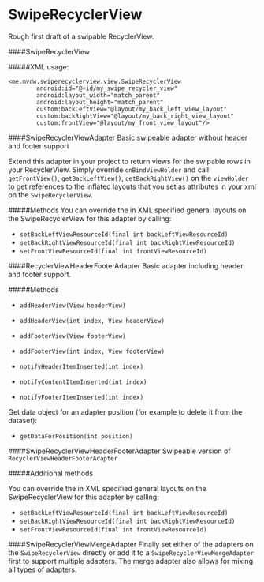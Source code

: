 # SwipeRecyclerView

Rough first draft of a swipable RecyclerView.

####SwipeRecyclerView

#####XML usage:
```
<me.mvdw.swiperecyclerview.view.SwipeRecyclerView
        android:id="@+id/my_swipe_recycler_view"
        android:layout_width="match_parent"
        android:layout_height="match_parent"
        custom:backLeftView="@layout/my_back_left_view_layout"
        custom:backRightView="@layout/my_back_right_view_layout"
        custom:frontView="@layout/my_front_view_layout"/>
```

####SwipeRecyclerViewAdapter
Basic swipeable adapter without header and footer support

Extend this adapter in your project to return views for the swipable rows in your RecyclerView. Simply override `onBindViewHolder` and call `getFrontView()`, `getBackLeftView()`, `getBackRightView()` on the `viewHolder` to get references to the inflated layouts that you set as attributes in your xml on the `SwipeRecyclerView`.

#####Methods
You can override the in XML specified general layouts on the SwipeRecyclerView for this adapter by calling:
- `setBackLeftViewResourceId(final int backLeftViewResourceId)`
- `setBackRightViewResourceId(final int backRightViewResourceId)`
- `setFrontViewResourceId(final int frontViewResourceId)`

####RecyclerViewHeaderFooterAdapter
Basic adapter including header and footer support.

#####Methods
- `addHeaderView(View headerView)`
- `addHeaderView(int index, View headerView)`
- `addFooterView(View footerView)`
- `addFooterView(int index, View footerView)`

- `notifyHeaderItemInserted(int index)`
- `notifyContentItemInserted(int index)`
- `notifyFooterItemInserted(int index)`

Get data object for an adapter position (for example to delete it from the dataset):
- `getDataForPosition(int position)`

####SwipeRecyclerViewHeaderFooterAdapter
Swipeable version of `RecyclerViewHeaderFooterAdapter`

#####Additional methods

You can override the in XML specified general layouts on the SwipeRecyclerView for this adapter by calling:
- `setBackLeftViewResourceId(final int backLeftViewResourceId)`
- `setBackRightViewResourceId(final int backRightViewResourceId)`
- `setFrontViewResourceId(final int frontViewResourceId)`

####SwipeRecyclerViewMergeAdapter
Finally set either of the adapters on the `SwipeRecyclerView` directly or add it to a `SwipeRecyclerViewMergeAdapter` first to support multiple adapters. The merge adapter also allows for mixing all types of adapters.
